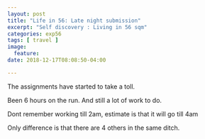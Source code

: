 ```yaml
---
layout: post
title: "Life in 56: Late night submission"
excerpt: "Self discovery : Living in 56 sqm"
categories: exp56
tags: [ travel ]
image:
  feature:
date: 2018-12-17T08:08:50-04:00

---
```


The assignments have started to take a toll.

Been 6 hours on the run. And still a lot of work to do.

Dont remember working till 2am, estimate is that it will go till 4am

Only difference is that there are 4 others in the same ditch.

